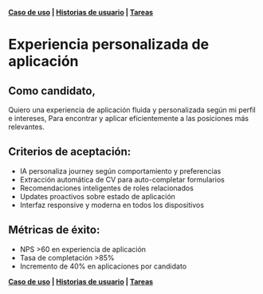 **[Caso de uso](./uc_3.md) | [Historias de usuario](./us_30.moc.md) | [Tareas](./tk_310.moc.md)**

# Experiencia personalizada de aplicación
## Como candidato,
Quiero una experiencia de aplicación fluida y personalizada según mi perfil e intereses,
Para encontrar y aplicar eficientemente a las posiciones más relevantes.

## Criterios de aceptación:
- IA personaliza journey según comportamiento y preferencias
- Extracción automática de CV para auto-completar formularios
- Recomendaciones inteligentes de roles relacionados
- Updates proactivos sobre estado de aplicación
- Interfaz responsive y moderna en todos los dispositivos

## Métricas de éxito:
- NPS >60 en experiencia de aplicación
- Tasa de completación >85%
- Incremento de 40% en aplicaciones por candidato

**[Caso de uso](./uc_3.md) | [Historias de usuario](./us_30.moc.md) | [Tareas](./tk_310.moc.md)**
